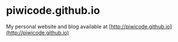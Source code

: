 piwicode.github.io
==================
My personal website and blog available at [http://piwicode.github.io](http://piwicode.github.io)
